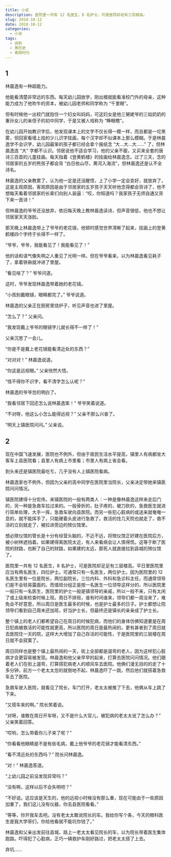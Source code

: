```yaml
---
title: 小说
description: 医院里一共有 12 名医生，8 名护士，可是医院却足有三层楼高。
slug: 2018-10-12
date: 2018-10-12
categories:
  - 小说
tags:
  - 讽刺
  - 黑历史
  - 青铜时代
---
```


## 1

林晨逸有一种超能力。

他能看清楚非常远的东西。每天幼儿园放学，刚出楼就能看准校门外的母亲，这种能力成为了他吹牛的资本，被幼儿园老师和同学称为 “千里眼”。

但有时候他一出校门就抱住一个妇女叫妈妈，可这妇女是他三舅姥爷的三姑奶奶的重孙女儿的亲侄子的初中同学，于是又被人戏称为 “睁眼瞎”。

在幼儿园开始教识字后，他发现课本上的文字不仅长得一模一样，而且都是一坨黑雾，但回家看墙上挂的少儿识字挂画，每个汉字却不似课本上那么模糊。于是林晨逸学不会识字，幼儿园最笨的孩子都已经会拿个报纸念 “大…大…大……” 了，但林晨逸连 “大” 字都不认识。邻居说他不适合学习，他的父亲不服，又买来全套的唐诗三百首的儿童挂画。每天指着《登黄鹤楼》的挂画给林晨逸念。过了三天，念的邻居家的五岁的熊孩子都会背 “白日依山尽，黄河入海流”，但林晨逸还是认不全诗名。

林晨逸的父亲教累了，认为他一定是还没醒悟，上了小学一定会变好，就放弃了，这是主观原因，客观原因是由于邻居家的五岁孩子天天听他念得都会背诗了，他不想每天看着邻居家的长辈们向别人装逼：“哎，你知道吗？我家孩子无师自通又背下来一首诗！”

但林晨逸的爷爷还没放弃，依旧每天晚上教林晨逸读诗，但声音很低，他也不想让邻居家天天涨脸。

那天晚上林晨逸带上了爷爷的老花镜，他顿时感觉世界清晰了起来，挂画上的登黄鹤楼四个字终于长得不一样了。

“爷爷，爷爷，我能看见了！我能看见了！”

他的话和语气像失明之人重见了光明一样。但在爷爷看来，以为林晨逸看见耗子了，拿着铁锹就冲进了里屋。

“看见啥了？” 爷爷问道。

这时，爷爷发现林晨逸带着她的老花镜。

“小孩别戴眼镜，眼睛都完了。” 爷爷说道。

林晨逸的父亲正在厨房里烧炉子，听见声音也进了里屋。

“怎么了？” 父亲问。

“我发现戴上爷爷的眼镜字儿就长得不一样了！”

父亲沉思了一会儿。

“你是不是戴上老花镜能看清近处的东西？”

“对对对！” 林晨逸说道。

“你这是远视眼。” 父亲恍然大悟。

“怪不得你不识字，看不清字怎么认呢？”

林晨逸的爷爷忽的明白了。

“我看邻居下回还怎么说林晨逸笨！” 爷爷笑着说道。

“不对呀，他这么小怎么能得远视？” 父亲不那么兴奋了。

“明天上镇医院问问。” 父亲说。

## 2

现在中国飞速发展，医院也不例外，但由于居民生活水平提高，镇里人有病都坐大客车上县医院看；县里人有病上市里看；市里人有病上省会看。

到头来还是镇医院最吃亏，几乎没有人上镇医院看病。

林晨逸家也不例外，但因为父亲的高中同学在医院里当院长，父亲决定带她来镇医院问问情况。

镇医院建得十分宏伟，来镇医院的一般有两类人：一种是像林晨逸这样来走后门的，另一种是急救车拉过来的。一般骨折的，肚子疼的，被刀砍的，急救医生就进行简单处理，大手一挥，急救车驶向县医院。而另一些犯心脏病的或送来就奄奄一息的，就不能挥手了，只能硬着头皮进行急救了。救活的住几天院也就走了，救不活的立刻就走了，被拉进旁边的殡仪馆里。

想必殡仪馆的管长是十分有经营头脑的，不近不远，将殡仪馆正好建在医院后方，被小树林遮挡着。如果建得离医院太近，有人来看病会让人慎得慌。这等于断了医院的财路，也断了自己的财路，如果建的太远，那死人就直接拉到县城的殡仪馆了。

医院里一共有 12 名医生，8 名护士，可是医院却足足有三层楼高。平日里医院里应当有两名医生，四位护士。可通常只有一名医生，两位护士。因为医院里的 12 名医生里有一位是院长，两位副院长，三位内科、外科和急诊科主任，而通常领导们是不会轻易露面的。而值班分组正是按一名医生一位领导这样分的，所以医院里一般只有一名医生，医院里的护士一般是镇领导的亲戚，所以一般不来，只有太闲了或上级来检查时候上班。周日不排班，谁有时间谁来，领导们都一周没来了，难免会不好意思，所以周日是医生最多的时候，也是护士最多的日子。护士都想让院领导们看到自己周末还加班，好当护士长，但最终还是镇长的亲亲成了护士长。

整个镇上的老人们都希望自己在周日的时候犯病，而他们的身体仿佛知道要是在周日犯病被救活的可能性就更高，所以医院的周日是最热闹的。更有甚者到了周日就去医院住一天的院，这样大大增加了自己存活的可能性，于是医院里的三层楼在周日就不会寂寞了。

周日同样也是整个镇上最热闹的一天，街上全部都是遛弯的老人，因为这样犯心脏病才会更容易被发现。林晨逸和他父亲早早的起来，打算去医院问问情况。他们跟着老人们在街上遛弯，打算搭犯病老人的顺风车去医院。他俩们漫无目的的走了十多分钟，前方一个老太太忽的就倒地不起，林晨逸吓了一跳，然后他们就搭着急救车去了医院。

急救车驶入医院，就看见了院长，车门打开，老太太被推了下去，他俩从车上跳了下来。

“又搭车来的啊。” 院长笑着说。

“对呀，谁敢在周日开车呀，又不是什么大官儿，被犯病的老太太讹了怎么办？” 父亲笑着回答。

“哎哟，怎么带着你儿子来了呢？”

“你看看他眼睛是不是有些毛病，戴上他爷爷的老花镜才能看清东西。”

“看不清近处的东西吗？” 院长问林晨逸。

“对！” 林晨逸答道。

“上幼儿园之前没发现异常吗？”

“没有啊，这样以后不会失明吧？”

“不好说。这应该是天生的，他的远视小时候没有那么重，现在可能由于一些原因加重了，我们这儿没有仪器，你去县医院看看。”

“等等，你开我车去吧。没有老太太敢讹院长的车。我给你写个条，今天的眼科医生是我大学哥们，你给他看就不能坑你钱了。”

林晨逸和父亲出发前往县城，路上一老太太看见院长的车，以为院长带着医生集体跑路。吓得犯了心脏病，正巧一辆救护车刚好路过，把老太太搭了上去。

弃坑……
